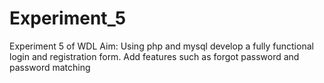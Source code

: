 # Experiment_5
Experiment 5 of WDL
Aim: Using php and mysql develop a fully functional login and registration form. Add features such as forgot password and password matching
